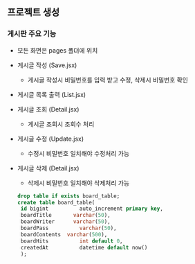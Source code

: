## 프로젝트 생성

### 게시판 주요 기능

- 모든 화면은 pages 폴더에 위치
- 게시글 작성 (Save.jsx)
  - 게시글 작성시 비밀번호를 입력 받고 수정, 삭제시 비밀번호 확인
- 게시글 목록 출력 (List.jsx)
- 게시글 조회 (Detail.jsx)
  - 게시글 조회시 조회수 처리
- 게시글 수정 (Update.jsx)
  - 수정시 비밀번호 일치해야 수정처리 가능
- 게시글 삭제 (Detail.jsx)

  - 삭제시 비밀번호 일치해야 삭제처리 가능

  ```sql
  drop table if exists board_table;
  create table board_table(
   id bigint 		  auto_increment primary key,
   boardTitle 		varchar(50),
   boardWriter  	varchar(50),
   boardPass 		  varchar(50),
   boardContents  varchar(500),
   boardHits 		  int default 0,
   createdAt 		  datetime default now()
   );

  ```
